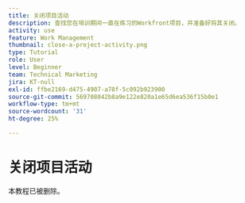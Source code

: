 ```yaml
---
title: 关闭项目活动
description: 查找您在培训期间一直在练习的Workfront项目，并准备好将其关闭。
activity: use
feature: Work Management
thumbnail: close-a-project-activity.png
type: Tutorial
role: User
level: Beginner
team: Technical Marketing
jira: KT-null
exl-id: ffbe2169-d475-4907-a78f-5c092b923900
source-git-commit: 569708042b8a9e122e820a1e65d6ea536f15b0e1
workflow-type: tm+mt
source-wordcount: '31'
ht-degree: 25%

---
```


# 关闭项目活动

本教程已被删除。

